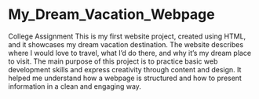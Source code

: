 # My_Dream_Vacation_Webpage
College Assignment
This is my first website project, created using HTML, and it showcases my dream vacation destination. The website describes where I would love to travel, what I’d do there, and why it’s my dream place to visit. The main purpose of this project is to practice basic web development skills and express creativity through content and design. It helped me understand how a webpage is structured and how to present information in a clean and engaging way.
